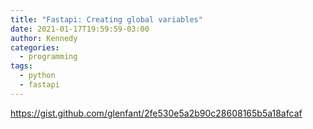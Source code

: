 ```yaml
---
title: "Fastapi: Creating global variables"
date: 2021-01-17T19:59:59-03:00
author: Kennedy
categories:
  - programming
tags:
  - python
  - fastapi
---
```


https://gist.github.com/glenfant/2fe530e5a2b90c28608165b5a18afcaf
